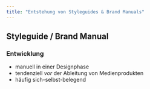 ```yaml
---
title: "Entstehung von Styleguides & Brand Manuals"
---
```

## Styleguide / Brand Manual

### Entwicklung

- manuell in einer Designphase
- tendenziell _vor_ der Ableitung von Medienprodukten
- häufig sich-selbst-belegend
